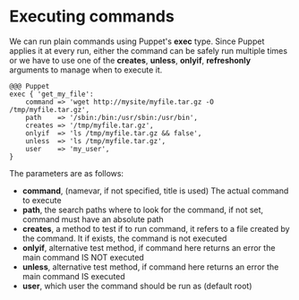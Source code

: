 # Executing commands

We can run plain commands using Puppet's **exec** type. Since Puppet applies it at every run, either the command can be safely run multiple times or we have to use one of the **creates**, **unless**, **onlyif**, **refreshonly** arguments to manage when to execute it.

    @@@ Puppet
    exec { 'get_my_file':
        command => 'wget http://mysite/myfile.tar.gz -O /tmp/myfile.tar.gz',
        path    => '/sbin:/bin:/usr/sbin:/usr/bin',
        creates => '/tmp/myfile.tar.gz', 
        onlyif  => 'ls /tmp/myfile.tar.gz && false',
        unless  => 'ls /tmp/myfile.tar.gz',
        user    => 'my_user',
    }

The parameters are as follows:

- **command**, (namevar, if not specified, title is used) The actual command to execute
- **path**, the search paths where to look for the command, if not set, command must have an absolute path
- **creates**, a method to test if to run command, it refers to a file created by the command. It if exists, the command is not executed
- **onlyif**, alternative test method, if command here  returns an error the main command IS NOT executed
- **unless**, alternative test method, if command here  returns an error the main command IS executed
- **user**, which user the command should be run as (default root)